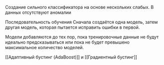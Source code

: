 Создание сильного классификатора на основе нескольких слабых.
В данных отсутствуют аномалии

Последовательность обучения
Сначала создаётся одна модель, затем другая модель, которая пытается исправить ошибки в первой.

Модели добавляются до тех пор, пока тренировочные данные не будут идеально предсказываться или пока не будет превышено максимальное количество моделей.

[[Адаптивный бустинг (AdaBoost)]] и [[Градиентный бустинг]]

